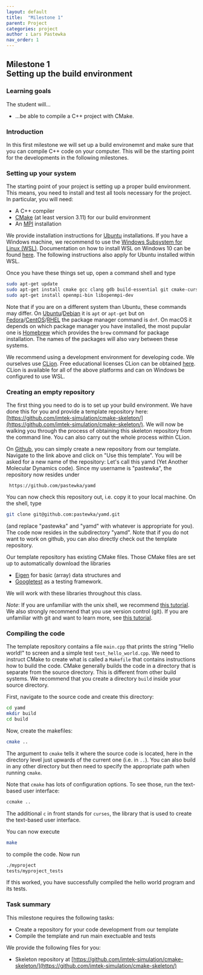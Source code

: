 ```yaml
---
layout: default
title:  "Milestone 1"
parent: Project
categories: project
author : Lars Pastewka
nav_order: 1
---
```


## Milestone 1 <br/> Setting up the build environment

### Learning goals

The student will...
* ...be able to compile a C++ project with CMake.

### Introduction

In this first milestone we will set up a build environemnt and make sure
that you can compile C++ code on your computer. This will be the starting
point for the developments in the following milestones.

### Setting up your system

The starting point of your project is setting up a proper build environment.
This means, you need to install and test all tools necessary for the project.
In particular, you will need:
* A C++ compiler
* [CMake](https://cmake.org) (at least version 3.11) for our build environment
* An [MPI](https://en.wikipedia.org/wiki/Message_Passing_Interface) installation

We provide installation instructions for [Ubuntu](https://ubuntu.com/)
installations. If you have a Windows machine, we recommend to use
the [Windows Subsystem for Linux (WSL)](https://en.wikipedia.org/wiki/Windows_Subsystem_for_Linux).
Documentation on how to install WSL on Windows 10 can be found
[here](https://docs.microsoft.com/en-us/windows/wsl/install-win10). The following
instructions also apply for Ubuntu installed within WSL.

Once you have these things set up, open a command shell and type
```bash
sudo apt-get update
sudo apt-get install cmake gcc clang gdb build-essential git cmake-curses-gui valgrind
sudo apt-get install openmpi-bin libopenmpi-dev 
```
Note that if you are on a different system than Ubuntu, these commands may differ.
On [Ubuntu](https://ubuntu.com/)/[Debian](https://www.debian.org/) it is `apt` or `apt-get`
but on [Fedora](https://getfedora.org/)/[CentOS](https://www.centos.org/)/[RHEL](https://www.redhat.com/en/technologies/linux-platforms/enterprise-linux)
the package manager command is `dnf`. On macOS it depends on which package manager you have installed, the
most pupular one is [Homebrew](https://brew.sh/) which provides the `brew` command for
package installation. The names of the packages will also vary between these systems.

We recommend using a development environment for developing code. We
ourselves use [CLion](https://www.jetbrains.com/clion/). Free educational
licenses CLion can be obtained [here](https://www.jetbrains.com/community/education/).
CLion is available for all of the above platforms and can on Windows be configured
to use WSL.

### Creating an empty repository

The first thing you need to do is to set up your build environment. We have
done this for you and provide a template repository here:
[https://github.com/imtek-simulation/cmake-skeleton/](https://github.com/imtek-simulation/cmake-skeleton/).
We will now be walking you through the process of obtaining this skeleton repository
from the command line. You can also carry out the whole process within CLion.

On [Github](github.com), you can simply create a new repository from our template. Navigate to
the link above and click on "Use this template". You will be asked for a new name of
the repository: Let's call this yamd (Yet Another Molecular Dynamics code). Since my
username is "pastewka", the repository now resides under

     https://github.com/pastewka/yamd

You can now check this repository out, i.e. copy it to your local machine. On the shell,
type
```bash
git clone git@github.com:pastewka/yamd.git
```
(and replace "pastewka" and "yamd" with whatever is appropriate for you). The
code now resides in the subdirectory "yamd". Note that if you do not want to work
on github, you can also directly check out the template repository.

Our template repository has existing CMake files. Those CMake files are set up
to automatically download the libraries

* [Eigen](https://eigen.tuxfamily.org/) for basic (array) data structures and
* [Googletest](https://github.com/google/googletest) as a testing framework.

We will work with these libraries throughout this class.

_Note_: If you are unfamiliar with the unix shell, we recommend
[this tutorial](https://swcarpentry.github.io/shell-novice/). We also strongly
recommend that you use version control (git). If you are unfamiliar with git
and want to learn more, see
[this tutorial](https://swcarpentry.github.io/git-novice/).

### Compiling the code

The template repository contains a file `main.cpp` that prints the string
"Hello world!" to screen and a simple test `test_hello_world.cpp`. We need
to instruct CMake to create what is called a `Makefile` that contains
instructions how to build the code. CMake generally builds the code in a
directory that is separate from the source directory. This is different from
other build systems. We recommend that you create a directory `build` inside
your source directory.

First, navigate to the source code and create this directory:
```bash
cd yamd
mkdir build
cd build
```

Now, create the makefiles:
```bash
cmake ..
```
The argument to `cmake` tells it where the source code is located, here in
the directory level just upwards of the current one (i.e. in `..`). You can
also build in any other directory but then need to specify the appropriate
path when running `cmake`.

Note that `cmake` has lots of configuration options. To see those, run the
text-based user interface:
```bash
ccmake ..
```
The additional `c` in front stands for `curses`, the library that is used to
create the text-based user interface.

You can now execute
```bash
make
```
to compile the code. Now run
```bash
./myproject
tests/myproject_tests
```
If this worked, you have successfully compiled the hello world program and
its tests.

### Task summary

This milestone requires the following tasks:

* Create a repository for your code development from our template
* Compile the template and run main exectuable and tests

We provide the following files for you:

* Skeleton repository at [https://github.com/imtek-simulation/cmake-skeleton/](https://github.com/imtek-simulation/cmake-skeleton/)
